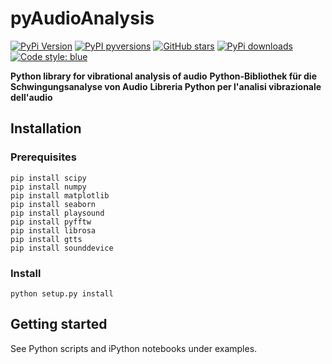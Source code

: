 # pyAudioAnalysis

[![PyPi Version](https://img.shields.io/pypi/v/pyAudioAnalysis.svg?style=flat-square)](https://pypi.org/project/pyAudioAnalysis)
[![PyPI pyversions](https://img.shields.io/pypi/pyversions/pyAudioAnalysis.svg?style=flat-square)](https://pypi.org/project/pyAudioAnalysis/)
[![GitHub stars](https://img.shields.io/github/stars/e-dub/pyAudioAnalysis.svg?style=flat-square&logo=github&label=Stars&logoColor=white)](https://github.com/e-dub/pyAudioAnalysis)
[![PyPi downloads](https://img.shields.io/pypi/dm/pyAudioAnalysis.svg?style=flat-square)](https://pypistats.org/packages/pyAudioAnalysis)
[![Code style: blue](https://img.shields.io/badge/code%20style-blue-blue.svg)](https://blue.readthedocs.io/)

**Python library for vibrational analysis of audio**
**Python-Bibliothek für die Schwingungsanalyse von Audio**
**Libreria Python per l'analisi vibrazionale dell'audio**

## Installation

### Prerequisites
```
pip install scipy
pip install numpy
pip install matplotlib
pip install seaborn
pip install playsound
pip install pyfftw
pip install librosa
pip install gtts
pip install sounddevice
```

### Install
```
python setup.py install
```

## Getting started
See Python scripts and iPython notebooks under examples.
